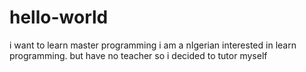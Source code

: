 # hello-world
i want to learn master programming
i am a nIgerian interested in learn programming. but have no teacher so i decided to tutor myself
